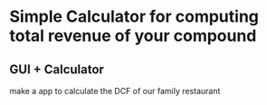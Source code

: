 # Simple Calculator for computing total revenue of your compound

## GUI + Calculator

make a app to calculate the DCF of our family restaurant
